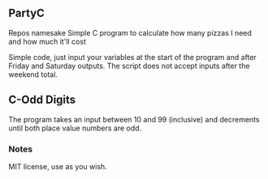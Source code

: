 ## PartyC
Repos namesake
Simple C program to calculate how many pizzas I need and how much it'll cost

Simple code, just input your variables at the start of the program and after Friday and Saturday outputs. The script does not accept inputs after the weekend total.

## C-Odd Digits

The program takes an input between 10 and 99 (inclusive) and decrements until both place value numbers are odd.



### Notes
MIT license, use as you wish.
